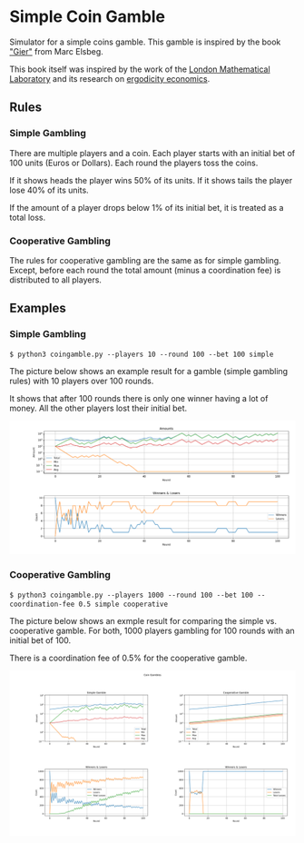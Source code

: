 # Simple Coin Gamble
Simulator for a simple coins gamble.
This gamble is inspired by the book ["Gier"](https://de.wikipedia.org/wiki/Gier_%E2%80%93_Wie_weit_w%C3%BCrdest_du_gehen%3F) from Marc Elsbeg.

This book itself was inspired by the work of the [London Mathematical Laboratory](http://lml.org.uk/) and its research on [ergodicity economics](http://lml.org.uk/research/economics/).

## Rules
### Simple Gambling
There are multiple players and a coin.
Each player starts with an initial bet of 100 units (Euros or Dollars).
Each round the players toss the coins.

If it shows heads the player wins 50% of its units.
If it shows tails the player lose 40% of its units.

If the amount of a player drops below 1% of its initial bet, it is treated as a total loss.

### Cooperative Gambling
The rules for cooperative gambling are the same as for simple gambling.
Except, before each round the total amount (minus a coordination fee) is distributed to all players.

## Examples

### Simple Gambling

```
$ python3 coingamble.py --players 10 --round 100 --bet 100 simple
```

The picture below shows an example result for a gamble (simple gambling rules) with 10 players over 100 rounds.

It shows that after 100 rounds there is only one winner having a lot of money.
All the other players lost their initial bet.

![Simple](docs/simple.png)

### Cooperative Gambling

```
$ python3 coingamble.py --players 1000 --round 100 --bet 100 --coordination-fee 0.5 simple cooperative
```

The picture below shows an exmple result for comparing the simple vs. cooperative gamble.
For both, 1000 players gambling for 100 rounds with an initial bet of 100.

There is a coordination fee of 0.5% for the cooperative gamble.

![Simple and Cooperative](docs/simple-cooperative.png)

